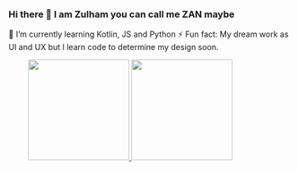 ### Hi there 👋 I am Zulham you can call me ZAN maybe

🌱 I’m currently learning Kotlin, JS and Python
⚡ Fun fact: My dream work as UI and UX but I learn code to determine my design soon.

<div style="display: flex; justify-content: space-around; align-items: center;">
    <a href="https://github.com/ZANR">
  <img height="180em" src="https://github-readme-stats-eight-theta.vercel.app/api?username=ZANR&show_icons=true&theme=algolia&include_all_commits=true&count_private=true"/>
  <img height="180em" src="https://github-readme-stats-eight-theta.vercel.app/api/top-langs/?username=ZANR&layout=compact&langs_count=8&theme=algolia"/>
</a>
<div>
